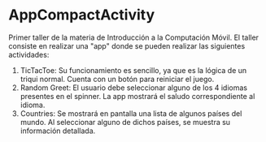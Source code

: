# AppCompactActivity
Primer taller de la materia de Introducción a la Computación Móvil. 
El taller consiste en realizar una "app" donde se pueden realizar las siguientes actividades:
  1. TicTacToe: Su funcionamiento es sencillo, ya que es la lógica de un triqui normal. Cuenta con un botón para reiniciar el juego.
  2. Random Greet: El usuario debe seleccionar alguno de los 4 idiomas presentes en el spinner. La app mostrará el saludo correspondiente al idioma.
  3. Countries: Se mostrará en pantalla una lista de algunos países del mundo. Al seleccionar alguno de dichos países, se muestra su información detallada.

